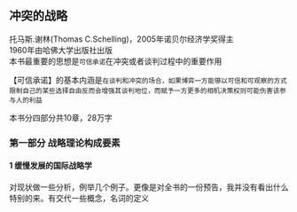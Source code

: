 ## 冲突的战略
托马斯.谢林(Thomas C.Schelling)，2005年诺贝尔经济学奖得主  
1960年由哈佛大学出版社出版  
本书最重要的思想是`可信承诺`在冲突或者谈判过程中的重要作用  

【可信承诺】的基本内涵是`在谈判和冲突的场合，如果博弈一方能够以可信和可观察的方式限制自己的某些选择自由反而会增强其谈判地位，而赋予一方更多的相机决策权则可能伤害该参与人的利益`

本书分四部分共10章，28万字

### 第一部分 战略理论构成要素

#### 1 缓慢发展的国际战略学
对现状做一些分析，例举几个例子。更像是对全书的一份预告，我并没有看出什么特别的来。有交代一些概念，名词的定义
